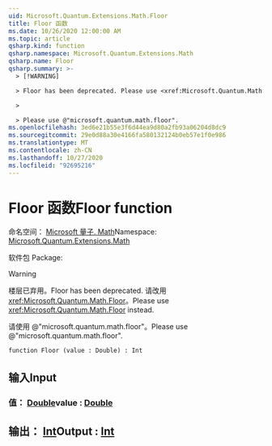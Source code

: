 ```yaml
---
uid: Microsoft.Quantum.Extensions.Math.Floor
title: Floor 函数
ms.date: 10/26/2020 12:00:00 AM
ms.topic: article
qsharp.kind: function
qsharp.namespace: Microsoft.Quantum.Extensions.Math
qsharp.name: Floor
qsharp.summary: >-
  > [!WARNING]

  > Floor has been deprecated. Please use <xref:Microsoft.Quantum.Math.Floor> instead.

  >

  > Please use @"microsoft.quantum.math.floor".
ms.openlocfilehash: 3ed6e21b55e3f6d44ea9d80a2fb93a06204d8dc9
ms.sourcegitcommit: 29e0d88a30e4166fa580132124b0eb57e1f0e986
ms.translationtype: MT
ms.contentlocale: zh-CN
ms.lasthandoff: 10/27/2020
ms.locfileid: "92695216"
---
```

# <a name="floor-function"></a><span data-ttu-id="e48fc-102">Floor 函数</span><span class="sxs-lookup"><span data-stu-id="e48fc-102">Floor function</span></span>

<span data-ttu-id="e48fc-103">命名空间： [Microsoft 量子. Math](xref:Microsoft.Quantum.Extensions.Math)</span><span class="sxs-lookup"><span data-stu-id="e48fc-103">Namespace: [Microsoft.Quantum.Extensions.Math](xref:Microsoft.Quantum.Extensions.Math)</span></span>

<span data-ttu-id="e48fc-104">软件包 [](https://nuget.org/packages/)</span><span class="sxs-lookup"><span data-stu-id="e48fc-104">Package: [](https://nuget.org/packages/)</span></span>


> [!WARNING]
> <span data-ttu-id="e48fc-105">楼层已弃用。</span><span class="sxs-lookup"><span data-stu-id="e48fc-105">Floor has been deprecated.</span></span> <span data-ttu-id="e48fc-106">请改用 <xref:Microsoft.Quantum.Math.Floor>。</span><span class="sxs-lookup"><span data-stu-id="e48fc-106">Please use <xref:Microsoft.Quantum.Math.Floor> instead.</span></span>
>
> <span data-ttu-id="e48fc-107">请使用 @"microsoft.quantum.math.floor"。</span><span class="sxs-lookup"><span data-stu-id="e48fc-107">Please use @"microsoft.quantum.math.floor".</span></span>



```qsharp
function Floor (value : Double) : Int
```


## <a name="input"></a><span data-ttu-id="e48fc-108">输入</span><span class="sxs-lookup"><span data-stu-id="e48fc-108">Input</span></span>

### <a name="value--double"></a><span data-ttu-id="e48fc-109">值： [Double](xref:microsoft.quantum.lang-ref.double)</span><span class="sxs-lookup"><span data-stu-id="e48fc-109">value : [Double](xref:microsoft.quantum.lang-ref.double)</span></span>





## <a name="output--int"></a><span data-ttu-id="e48fc-110">输出： [Int](xref:microsoft.quantum.lang-ref.int)</span><span class="sxs-lookup"><span data-stu-id="e48fc-110">Output : [Int](xref:microsoft.quantum.lang-ref.int)</span></span>

